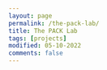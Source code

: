 ```yaml
---
layout: page
permalink: /the-pack-lab/
title: The PACK Lab
tags: [projects]
modified: 05-10-2022
comments: false
---
```

